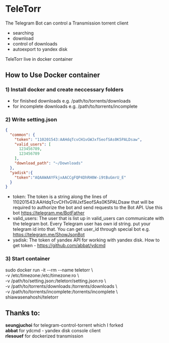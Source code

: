 # TeleTorr
The Telegram Bot can control a Transmission torrent client
- searching
- download
- control of downloads
- autoexport to yandex disk

TeleTorr live in docker container

## How to Use Docker container
### 1) Install docker and create neccessary folders 
- for finished downloads e.g. /path/to/torrents/downloads
- for incomplete downloads e.g. /path/to/torrents/incomplete

### 2) Write setting.json
```json
{
  "common": {
    "token": "110201543:AAHdqTcvCH1vGWJxfSeofSAs0K5PALDsaw",
    "valid_users": [
      123456789,
      123456789
    ],
    "download_path": "~/Downloads"
  },
  "yadisk":{
    "token":"AQAAWAAYFkjxAACCgFQP4DhRH0W-i9tBuGmrU_E"
  }
}
```
* token: The token is a string along the lines of 110201543:AAHdqTcvCH1vGWJxfSeofSAs0K5PALDsaw that will be required to authorize the bot and send requests to the Bot API. Use this bot https://telegram.me/BotFather
* valid_users: The user that is list up in valid_users can communicate with the telegram bot.
Every Telegram user has own id string. put your telegram id into that. You can get user_id through special bot e.g. https://telegram.me/ShowJsonBot
* yadisk: The token of yandex API for working with yandex disk. How to get token - https://github.com/abbat/ydcmd

### 3) Start container
sudo docker run -it --rm --name teletorr \\\
-v /etc/timezone:/etc/timezone:ro \\\
-v /path/to/setting.json:/teletorr/setting.json:ro \\\
-v /path/to/torrents/downloads:/torrents/downloads \\\
-v /path/to/torrents/incomplete:/torrents/incomplete \\\
shiawasenahoshi/teletorr

## Thanks to:
**seungjuchoi** for telegram-control-torrent which I forked\
**abbat** for ydcmd - yandex disk console client\
**rlesouef** for dockerized transmission
